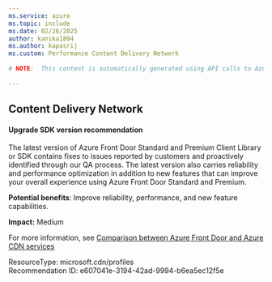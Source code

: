 ```yaml
---
ms.service: azure
ms.topic: include
ms.date: 02/26/2025
author: kanika1894
ms.author: kapasrij
ms.custom: Performance Content Delivery Network
  
# NOTE:  This content is automatically generated using API calls to Azure. Any edits made on these files will be overwritten in the next run of the script. 
  
---
```

  
## Content Delivery Network  
  
<!--e607041e-3194-42ad-9994-b6ea5ec12f5e_begin-->

#### Upgrade SDK version recommendation  
  
The latest version of Azure Front Door Standard and Premium Client Library or SDK contains fixes to issues reported by customers and proactively identified through our QA process. The latest version also carries reliability and performance optimization in addition to new features that can improve your overall experience using Azure Front Door Standard and Premium.  
  
**Potential benefits**: Improve reliability, performance, and new feature capabilities.  

**Impact:** Medium
  
For more information, see [Comparison between Azure Front Door and Azure CDN services](https://aka.ms/afd/tiercomparison)  

ResourceType: microsoft.cdn/profiles  
Recommendation ID: e607041e-3194-42ad-9994-b6ea5ec12f5e  


<!--e607041e-3194-42ad-9994-b6ea5ec12f5e_end-->

<!--articleBody-->
